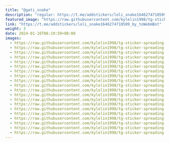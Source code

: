 ```yaml
---
title: "@gati_snake"
description: "regular: https://t.me/addstickers/loli_snake1646274710509_by_toWebmBot"
featured_image: "https://raw.githubusercontent.com/kylelin1998/tg-sticker-spreading-worldwide-images/main/img/4e183a0d-de40-4c46-a31e-e6244f1bad70.jpg"
link: "https://t.me/addstickers/loli_snake1646274710509_by_toWebmBot"
weight: 3
date: 2024-01-16T06:19:59+08:00
images:
  - https://raw.githubusercontent.com/kylelin1998/tg-sticker-spreading-worldwide-images/main/img/4e183a0d-de40-4c46-a31e-e6244f1bad70.jpg
  - https://raw.githubusercontent.com/kylelin1998/tg-sticker-spreading-worldwide-images/main/img/a35f676e-4ea8-410c-956c-3e59f56687b2.jpg
  - https://raw.githubusercontent.com/kylelin1998/tg-sticker-spreading-worldwide-images/main/img/11257029-72aa-4241-acc5-54be3cac1a4a.jpg
  - https://raw.githubusercontent.com/kylelin1998/tg-sticker-spreading-worldwide-images/main/img/f939f36b-684c-4bcc-adf1-9bdc25165a77.jpg
  - https://raw.githubusercontent.com/kylelin1998/tg-sticker-spreading-worldwide-images/main/img/e7707c35-7d9b-47f9-b526-1aa9e4554edb.jpg
  - https://raw.githubusercontent.com/kylelin1998/tg-sticker-spreading-worldwide-images/main/img/71c6fffc-3e82-4b3a-b75d-e698c96a26fc.jpg
  - https://raw.githubusercontent.com/kylelin1998/tg-sticker-spreading-worldwide-images/main/img/96d9e7bd-b006-4236-acb6-89ef442c4893.jpg
  - https://raw.githubusercontent.com/kylelin1998/tg-sticker-spreading-worldwide-images/main/img/4f5ed034-6afc-488f-8e20-9a142ae52314.jpg
  - https://raw.githubusercontent.com/kylelin1998/tg-sticker-spreading-worldwide-images/main/img/c89698f9-984b-4e9d-8fd7-c640f384a4d9.jpg
  - https://raw.githubusercontent.com/kylelin1998/tg-sticker-spreading-worldwide-images/main/img/b08dc0e0-750a-4a4d-95b0-ab6e99a3dbe0.jpg
  - https://raw.githubusercontent.com/kylelin1998/tg-sticker-spreading-worldwide-images/main/img/0952f1c2-bd9e-4d4c-a44c-8090bce5d72e.jpg
  - https://raw.githubusercontent.com/kylelin1998/tg-sticker-spreading-worldwide-images/main/img/d63d8712-d42b-400f-9117-f8ddb9ef33d0.jpg
  - https://raw.githubusercontent.com/kylelin1998/tg-sticker-spreading-worldwide-images/main/img/56eb65e9-eca5-42c7-ac23-8bb9831f7868.jpg
  - https://raw.githubusercontent.com/kylelin1998/tg-sticker-spreading-worldwide-images/main/img/acf35e51-8ff7-401f-a90f-2ebbb9005599.jpg
  - https://raw.githubusercontent.com/kylelin1998/tg-sticker-spreading-worldwide-images/main/img/24edcb9c-1514-4765-9eed-fd60a09bac42.jpg
  - https://raw.githubusercontent.com/kylelin1998/tg-sticker-spreading-worldwide-images/main/img/b1e373c7-bcdf-43c1-9063-4e44eab3c65c.jpg
  - https://raw.githubusercontent.com/kylelin1998/tg-sticker-spreading-worldwide-images/main/img/0794cc5c-a197-4ab3-a23e-65e14c63b8f8.jpg
  - https://raw.githubusercontent.com/kylelin1998/tg-sticker-spreading-worldwide-images/main/img/d8266bb1-1f66-4e02-8dc5-5dc40d2c2c26.jpg
  - https://raw.githubusercontent.com/kylelin1998/tg-sticker-spreading-worldwide-images/main/img/32cdc8d0-289d-466d-9e42-a35e32df4951.jpg
  - https://raw.githubusercontent.com/kylelin1998/tg-sticker-spreading-worldwide-images/main/img/bb6735f1-12f7-41ba-ae38-d3e6ff98892c.jpg
---
```

